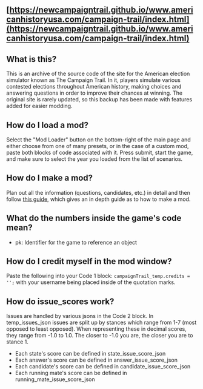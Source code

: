## [https://newcampaigntrail.github.io/www.americanhistoryusa.com/campaign-trail/index.html](https://newcampaigntrail.github.io/www.americanhistoryusa.com/campaign-trail/index.html)
## What is this?
This is an archive of the source code of the site for the American election simulator known as The Campaign Trail. In it, players simulate various contested elections throughout American history, making choices and answering questions in order to improve their chances at winning. The original site is rarely updated, so this backup has been made with features added for easier modding. 

## How do I load a mod?
Select the "Mod Loader" button on the bottom-right of the main page and either choose from one of many presets, or in the case of a custom mod, paste both blocks of code associated with it. Press submit, start the game, and make sure to select the year you loaded from the list of scenarios.

## How do I make a mod?
Plan out all the information (questions, candidates, etc.) in detail and then follow [this guide](https://www.reddit.com/r/thecampaigntrail/comments/t7p0y7/the_mod_tutorial_part_1/), which gives an in depth guide as to how to make a mod.

## What do the numbers inside the game's code mean?
- pk: Identifier for the game to reference an object

## How do I credit myself in the mod window?
Paste the following into your Code 1 block: `campaignTrail_temp.credits = '';` with your username being placed inside of the quotation marks. 

## How do issue_scores work?
Issues are handled by various jsons in the Code 2 block. In temp_issues_json issues are split up by stances which range from 1-7 (most opposed to least opposed). When representing these in decimal scores, they range from -1.0 to 1.0. The closer to -1.0 you are, the closer you are to stance 1. 
- Each state's score can be defined in state_issue_score_json
- Each answer's score can be defined in answer_issue_score_json
- Each candidate's score can be defined in candidate_issue_score_json
- Each running mate's score can be defined in running_mate_issue_score_json
